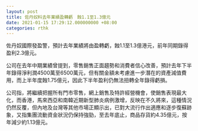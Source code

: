 ```yaml
---
layout: post
title: 佐丹奴料去年業績盈轉虧　蝕1.1至1.3億元
date: 2021-01-15 17:29:12.000000000 +08:00
categories: rthk
---
```


佐丹奴國際發盈警，預計去年業績將由盈轉虧，蝕1.1至1.3億港元，前年同期錄得盈利2.3億元。

公司在去年中期業績曾提到，零售銷售正面趨勢和消費者信心改善，預計去年下半年錄得淨利潤4500萬至6500萬元，但有關金額未考慮進一步潛在的資產減值費用，而上半年度蝕1.75億元，因此下半年盈利仍無法扭轉全年錄得虧損。

公司指，將繼續把握所有門市零售，網上銷售及特許經營機會，使銷售表現最大化，而香港，馬來西亞和南韓近期新型肺炎病例激增，反映在不久將來，這種情況仍然反覆，但內地及台灣等其他市場正顯示出，已對大流行作出適應和逐步復蘇跡象，又指集團流動資金狀況仍保持強勁，至去年底止，商品存貨約4.35億元，按年減少約1.13億元。
